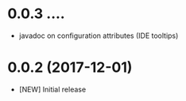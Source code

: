 # 0.0.3 ....

- javadoc on configuration attributes (IDE tooltips)

# 0.0.2 (2017-12-01)
- [NEW] Initial release

